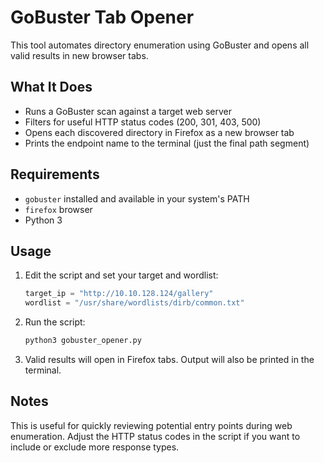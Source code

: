 # GoBuster Tab Opener

This tool automates directory enumeration using GoBuster and opens all valid results in new browser tabs.

## What It Does

- Runs a GoBuster scan against a target web server
- Filters for useful HTTP status codes (200, 301, 403, 500)
- Opens each discovered directory in Firefox as a new browser tab
- Prints the endpoint name to the terminal (just the final path segment)

## Requirements

- `gobuster` installed and available in your system's PATH
- `firefox` browser
- Python 3

## Usage

1. Edit the script and set your target and wordlist:

    ```python
    target_ip = "http://10.10.128.124/gallery"
    wordlist = "/usr/share/wordlists/dirb/common.txt"
    ```

2. Run the script:

    ```bash
    python3 gobuster_opener.py
    ```

3. Valid results will open in Firefox tabs. Output will also be printed in the terminal.

## Notes

This is useful for quickly reviewing potential entry points during web enumeration. Adjust the HTTP status codes in the script if you want to include or exclude more response types.
